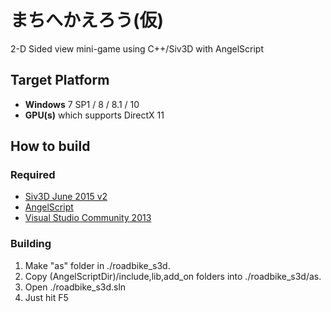 # まちへかえろう(仮)

2-D Sided view mini-game using C++/Siv3D with AngelScript

## Target Platform
- **Windows** 7 SP1 / 8 / 8.1 / 10
- **GPU(s)** which supports DirectX 11

## How to build
### Required
- [Siv3D June 2015 v2](http://play-siv3d.hateblo.jp/entry/jp/downloads)
- [AngelScript](http://www.angelcode.com/angelscript/downloads.html)
- [Visual Studio Community 2013](http://www.microsoft.com/ja-jp/dev/products/community.aspx)

### Building
1. Make "as" folder in ./roadbike_s3d.
1. Copy (AngelScriptDir)/include,lib,add_on folders into ./roadbike_s3d/as.
2. Open ./roadbike_s3d.sln
3. Just hit F5
